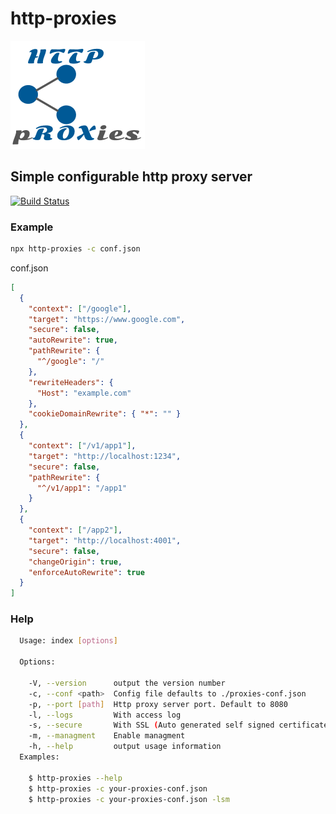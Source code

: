 # http-proxies

![HTTP-pROXies logo](./doc/logo.png?raw=true "Logo")

## Simple configurable http proxy server

[![Build Status](https://travis-ci.org/kepennar/http-proxies.svg?branch=master)](https://travis-ci.org/kepennar/http-proxies)

### Example

```bash
npx http-proxies -c conf.json
```

conf.json

```json
[
  {
    "context": ["/google"],
    "target": "https://www.google.com",
    "secure": false,
    "autoRewrite": true,
    "pathRewrite": {
      "^/google": "/"
    },
    "rewriteHeaders": {
      "Host": "example.com"
    },
    "cookieDomainRewrite": { "*": "" }
  },
  {
    "context": ["/v1/app1"],
    "target": "http://localhost:1234",
    "secure": false,
    "pathRewrite": {
      "^/v1/app1": "/app1"
    }
  },
  {
    "context": ["/app2"],
    "target": "http://localhost:4001",
    "secure": false,
    "changeOrigin": true,
    "enforceAutoRewrite": true
  }
]

```

### Help

```bash
  Usage: index [options]

  Options:

    -V, --version      output the version number
    -c, --conf <path>  Config file defaults to ./proxies-conf.json
    -p, --port [path]  Http proxy server port. Default to 8080
    -l, --logs         With access log
    -s, --secure       With SSL (Auto generated self signed certificate)
    -m, --managment    Enable managment
    -h, --help         output usage information
  Examples:

    $ http-proxies --help
    $ http-proxies -c your-proxies-conf.json
    $ http-proxies -c your-proxies-conf.json -lsm
```
